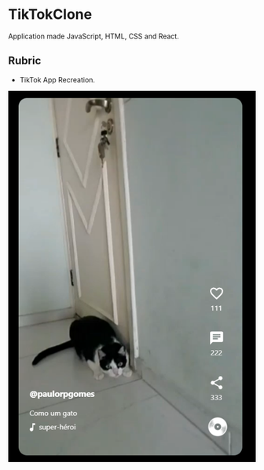 # TikTokClone

Application made JavaScript, HTML, CSS and React.

## Rubric

- TikTok App Recreation.


![](TikTokClone.png)
